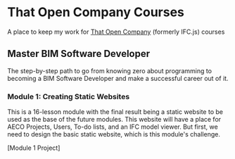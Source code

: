 # That Open Company Courses
A place to keep my work for [That Open Company](https://thatopen.com/) (formerly IFC.js) courses


## Master BIM Software Developer
The step-by-step path to go from knowing zero about programming to becoming a BIM Software Developer and make a successful career out of it.

### Module 1: Creating Static Websites
This is a 16-lesson module with the final result being a static website to be used as the base of the future modules. 
This website will have a place for AECO Projects, Users, To-do lists, and an IFC model viewer. But first, we need to design the basic static website, which is this module's challenge.

[Module 1 Project]
